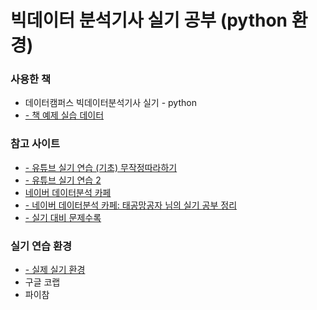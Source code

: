 # 빅데이터 분석기사 실기 공부 (python 환경)

### 사용한 책
* 데이터캠퍼스 빅데이터분석기사 실기 - python
* [- 책 예제 실습 데이터](https://www.datacampus.co.kr/board/read.jsp?id=98394&code=notice) 

### 참고 사이트
* [- 유튜브 실기 연습 (기초) 무작정따라하기](https://www.youtube.com/watch?v=iOskHbBeV9o&list=PLSlDi2AkDv82Qv7B3WiWypQSFmOCb-G_-&index=1) 
* [- 유튜브 실기 연습 2](https://www.youtube.com/watch?v=fhR6fx86yI0&list=PLCt8K88AxcKN6KILemXXnnWcMqyzTs9R9)
* [네이버 데이터분석 카페](https://cafe.naver.com/sqlpd) 
* [- 네이버 데이터분석 카페: 태공망공자 님의 실기 공부 정리](https://cafe.naver.com/sqlpd/21492) 
* [- 실기 대비 문제수록](https://www.datamanim.com/intro.html) 


### 실기 연습 환경
* [- 실제 실기 환경](https://dataq.goorm.io/exam/116674/%EC%B2%B4%ED%97%98%ED%95%98%EA%B8%B0/quiz/1) 
* 구글 코랩
* 파이참

